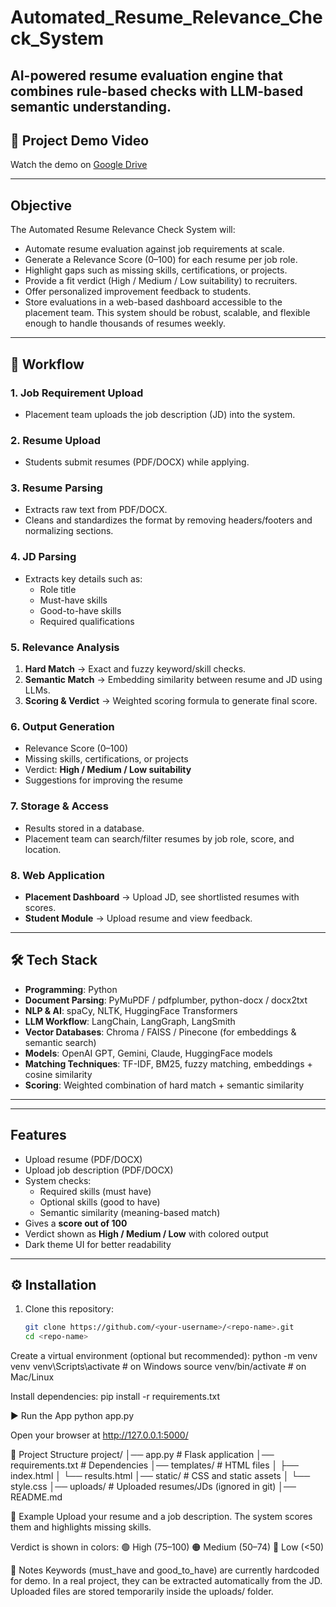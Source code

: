 # Automated_Resume_Relevance_Check_System
AI-powered resume evaluation engine that combines rule-based checks with LLM-based semantic understanding.
---

## 🎥 Project Demo Video
Watch the demo on [Google Drive](https://drive.google.com/file/d/1LwXcP8V37r61GzAnYQ5xXt7dk1K-wXtS/view?usp=sharing)

---

## Objective
The Automated Resume Relevance Check System will:
- Automate resume evaluation against job requirements at scale.
- Generate a Relevance Score (0–100) for each resume per job role.
- Highlight gaps such as missing skills, certifications, or projects.
- Provide a fit verdict (High / Medium / Low suitability) to recruiters.
- Offer personalized improvement feedback to students.
- Store evaluations in a web-based dashboard accessible to the placement team.
This system should be robust, scalable, and flexible enough to handle thousands of resumes weekly.

---

## 🚀 Workflow

### 1. Job Requirement Upload
- Placement team uploads the job description (JD) into the system.  

### 2. Resume Upload
- Students submit resumes (PDF/DOCX) while applying.  

### 3. Resume Parsing
- Extracts raw text from PDF/DOCX.  
- Cleans and standardizes the format by removing headers/footers and normalizing sections.  

### 4. JD Parsing
- Extracts key details such as:
  - Role title  
  - Must-have skills  
  - Good-to-have skills  
  - Required qualifications  

### 5. Relevance Analysis
1. **Hard Match** → Exact and fuzzy keyword/skill checks.  
2. **Semantic Match** → Embedding similarity between resume and JD using LLMs.  
3. **Scoring & Verdict** → Weighted scoring formula to generate final score.  

### 6. Output Generation
- Relevance Score (0–100)  
- Missing skills, certifications, or projects  
- Verdict: **High / Medium / Low suitability**  
- Suggestions for improving the resume  

### 7. Storage & Access
- Results stored in a database.  
- Placement team can search/filter resumes by job role, score, and location.  

### 8. Web Application
- **Placement Dashboard** → Upload JD, see shortlisted resumes with scores.  
- **Student Module** → Upload resume and view feedback.  

---

## 🛠️ Tech Stack

- **Programming**: Python  
- **Document Parsing**: PyMuPDF / pdfplumber, python-docx / docx2txt  
- **NLP & AI**: spaCy, NLTK, HuggingFace Transformers  
- **LLM Workflow**: LangChain, LangGraph, LangSmith  
- **Vector Databases**: Chroma / FAISS / Pinecone (for embeddings & semantic search)  
- **Models**: OpenAI GPT, Gemini, Claude, HuggingFace models  
- **Matching Techniques**: TF-IDF, BM25, fuzzy matching, embeddings + cosine similarity  
- **Scoring**: Weighted combination of hard match + semantic similarity  

---

---

## Features
- Upload resume (PDF/DOCX)
- Upload job description (PDF/DOCX)
- System checks:
  - Required skills (must have)
  - Optional skills (good to have)
  - Semantic similarity (meaning-based match)
- Gives a **score out of 100**
- Verdict shown as **High / Medium / Low** with colored output
- Dark theme UI for better readability

---

## ⚙️ Installation

1. Clone this repository:
   ```bash
   git clone https://github.com/<your-username>/<repo-name>.git
   cd <repo-name>

Create a virtual environment (optional but recommended):
python -m venv venv
venv\Scripts\activate   # on Windows
source venv/bin/activate  # on Mac/Linux


Install dependencies:
pip install -r requirements.txt

▶️ Run the App
python app.py

Open your browser at http://127.0.0.1:5000/

📂 Project Structure
project/
│── app.py               # Flask application
│── requirements.txt     # Dependencies
│── templates/           # HTML files
│   ├── index.html
│   └── results.html
│── static/              # CSS and static assets
│   └── style.css
│── uploads/             # Uploaded resumes/JDs (ignored in git)
│── README.md

🚀 Example
Upload your resume and a job description.
The system scores them and highlights missing skills.

Verdict is shown in colors:
🟢 High (75–100)
🟠 Medium (50–74)
🔴 Low (<50)

🙌 Notes
Keywords (must_have and good_to_have) are currently hardcoded for demo.
In a real project, they can be extracted automatically from the JD.
Uploaded files are stored temporarily inside the uploads/ folder.
